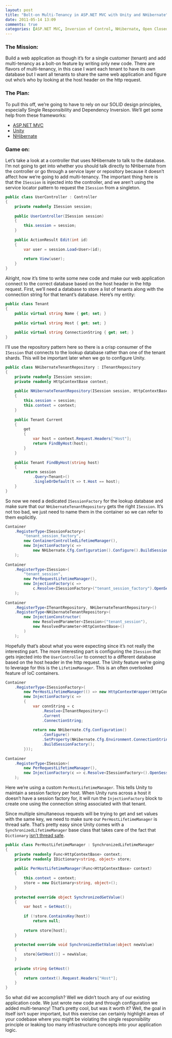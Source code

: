 ```yaml
---
layout: post
title: "Bolt-on Multi-Tenancy in ASP.NET MVC with Unity and NHibernate"
date: 2011-05-14 13:09
comments: true
categories: [ASP.NET MVC, Inversion of Control, NHibernate, Open Closed Principle, Unity]
---
```


### The Mission:

Build a web application as though it’s for a single customer (tenant) and add multi-tenancy as a bolt-on feature by writing only new code. There are flavors of multi-tenancy, in this case I want each tenant to have its own database but I want all tenants to share the same web application and figure out who’s who by looking at the host header on the http request.

### The Plan:

To pull this off, we’re going to have to rely on our SOLID design principles, especially Single Responsibility and Dependency Inversion. We’ll get some help from these frameworks:

* [ASP.NET MVC](http://www.asp.net/mvc)
* [Unity](http://unity.codeplex.com/)
* [NHibernate](http://nhforge.org/Default.aspx)

### Game on:

Let’s take a look at a controller that uses NHibernate to talk to the database. I’m not going to get into whether you should talk directly to NHibernate from the controller or go through a service layer or repository because it doesn’t affect how we’re going to add multi-tenancy. The important thing here is that the `ISession` is injected into the controller, and we aren’t using the service locator pattern to request the `ISession` from a singleton.

``` c#
public class UserController : Controller
{
    private readonly ISession session;
 
    public UserController(ISession session)
    {
        this.session = session;
    }
 
    public ActionResult Edit(int id)
    {
        var user = session.Load<User>(id);
 
        return View(user);
    }
}
```

Alright, now it’s time to write some new code and make our web application connect to the correct database based on the host header in the http request. First, we’ll need a database to store a list of tenants along with the connection string for that tenant’s database. Here’s my entity:

``` c#
public class Tenant
{
    public virtual string Name { get; set; }
 
    public virtual string Host { get; set; }
 
    public virtual string ConnectionString { get; set; }
}
```

I’ll use the repository pattern here so there is a crisp consumer of the `ISession` that connects to the lookup database rather than one of the tenant shards. This will be important later when we go to configure Unity.

``` c#
public class NHibernateTenantRepository : ITenantRepository
{
    private readonly ISession session;
    private readonly HttpContextBase context;
 
    public NHibernateTenantRepository(ISession session, HttpContextBase context)
    {
        this.session = session;
        this.context = context;
    }
 
    public Tenant Current
    {
        get
        {
            var host = context.Request.Headers["Host"];
            return FindByHost(host);
        }
    }
 
    public Tenant FindByHost(string host)
    {
        return session
            .Query<Tenant>()
            .SingleOrDefault(t => t.Host == host);
    }
}
```

So now we need a dedicated `ISessionFactory` for the lookup database and make sure that our `NHibernateTenantRepository` gets the right `ISession`. It’s not too bad, we just need to name them in the container so we can refer to them explicitly.

``` c#
Container
    .RegisterType<ISessionFactory>(
        "tenant_session_factory",
        new ContainerControlledLifetimeManager(),
        new InjectionFactory(c =>
            new NHibernate.Cfg.Configuration().Configure().BuildSessionFactory())
    );
 
Container
    .RegisterType<ISession>(
        "tenant_session",
        new PerRequestLifetimeManager(),
        new InjectionFactory(c =>
            c.Resolve<ISessionFactory>("tenant_session_factory").OpenSession())
    );
 
Container
    .RegisterType<ITenantRepository, NHibernateTenantRepository>()
    .RegisterType<NHibernateTenantRepository>(
        new InjectionConstructor(
            new ResolvedParameter<ISession>("tenant_session"),
            new ResolvedParameter<HttpContextBase>()
        )
    );
```

Hopefully that’s about what you were expecting since it’s not really the interesting part. The more interesting part is configuring the `ISession` that gets injected into the `UserController` to connect to a different database based on the host header in the http request. The Unity feature we’re going to leverage for this is the `LifetimeManager`. This is an often overlooked feature of IoC containers.

``` c#
Container
    .RegisterType<ISessionFactory>(
        new PerHostLifetimeManager(() => new HttpContextWrapper(HttpContext.Current)),
        new InjectionFactory(c =>
        {
            var connString = c
                .Resolve<ITenantRepository>()
                .Current
                .ConnectionString;
 
            return new NHibernate.Cfg.Configuration()
                .Configure()
                .SetProperty(NHibernate.Cfg.Environment.ConnectionString, connString)
                .BuildSessionFactory();
        }));
 
Container
    .RegisterType<ISession>(
        new PerRequestLifetimeManager(),
        new InjectionFactory(c => c.Resolve<ISessionFactory>().OpenSession())
    );
```

Here we’re using a custom `PerHostLifetimeManager`. This tells Unity to maintain a session factory per host. When Unity runs across a host it doesn’t have a session factory for, it will run the `InjectionFactory` block to create one using the connection string associated with that tenant.

Since multiple simultaneous requests will be trying to get and set values with the same key, we need to make sure our `PerHostLifetimeManager` is thread safe. That’s pretty easy since Unity comes with a `SynchronizedLifetimeManager` base class that takes care of the fact that `Dictionary` [isn’t thread safe](http://stackoverflow.com/questions/157933/whats-the-best-way-of-implementing-a-thread-safe-dictionary-in-net).

``` c#
public class PerHostLifetimeManager : SynchronizedLifetimeManager
{
    private readonly Func<HttpContextBase> context;
    private readonly IDictionary<string, object> store;
 
    public PerHostLifetimeManager(Func<HttpContextBase> context)
    {
        this.context = context;
        store = new Dictionary<string, object>();
    }
 
    protected override object SynchronizedGetValue()
    {
        var host = GetHost();
 
        if (!store.ContainsKey(host))
            return null;
 
        return store[host];
    }
 
    protected override void SynchronizedSetValue(object newValue)
    {
        store[GetHost()] = newValue;
    }
 
    private string GetHost()
    {
        return context().Request.Headers["Host"];
    }
}
```

So what did we accomplish? Well we didn’t touch any of our existing application code. We just wrote new code and through configuration we added multi-tenancy! That’s pretty cool, but was it worth it? Well, the goal in itself isn’t super important, but this exercise can certainly highlight areas of your codebase where you might be violating the single responsibility principle or leaking too many infrastructure concepts into your application logic.